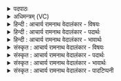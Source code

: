 <details><summary>पदपाठः</summary>

अ꣣या꣢। वी꣣ती꣢। प꣡रि꣢꣯। स्र꣣व। यः꣢। ते꣣। इन्दो। म꣡दे꣢꣯षु। आ। अ꣣वा꣡ह꣢न्। अ꣣व। अ꣡ह꣢꣯न्। न꣣वतीः꣢। न꣡व꣢꣯। १२१०।
</details>

<details><summary>अधिमन्त्रम् (VC)</summary>

- पवमानः सोमः
- अहमीयुराङ्गिरसः
- गायत्री
- षड्जः
</details>

<details><summary>हिन्दी : आचार्य रामनाथ वेदालंकार - विषयः</summary>

प्रथम ऋचा की पूर्वार्चिक में ४९५ क्रमाङ्क पर परमात्मा को सम्बोधन करके व्याख्या की गयी थी। यहाँ वीर मनुष्य को सम्बोधन है।
</details>

<details><summary>हिन्दी : आचार्य रामनाथ वेदालंकार - पदार्थः</summary>

पदार्थान्वयभाषाः -  हे (इन्दो) तेज से प्रदीप्त वीर ! तू (अया वीती) इस रीति से (परि स्रव) व्यवहार कर कि (यः) जो मनुष्य (ते मदेषु आ) तेरे वीरताजनित उत्साहों के सम्पर्क में आए,वह (नवनवतीः) नब्बे-नब्बे शत्रु-योद्धाओं के नौ व्यूहों को (अवाहन्) मार गिराए ॥१॥
</details>

<details><summary>हिन्दी : आचार्य रामनाथ वेदालंकार - भावार्थः</summary>

भावार्थभाषाः -  वीर सेनापति अपनी सेना के योद्धाओं को इस प्रकार उत्साहित करे कि वे शत्रु योद्धाओं के सैकड़ों भी व्यूहों को क्षण भर में छिन्न-भिन्न कर दें। आन्तरिक देवासुरसङ्ग्राम का सेनापति जीवात्मा भी आन्तरिक शत्रुओं को नष्ट करने के लिए ऐसा ही करे ॥१॥
</details>

<details><summary>संस्कृत : आचार्य रामनाथ वेदालंकार - विषयः</summary>

तत्र प्रथमा ऋक् पूर्वार्चिके ४९५ क्रमाङ्के परमात्मानं सम्बोध्य व्याख्याता। अत्र वीरो जनः सम्बोध्यते।
</details>

<details><summary>संस्कृत : आचार्य रामनाथ वेदालंकार - पदार्थः</summary>

पदार्थान्वयभाषाः -  हे (इन्दो) तेजसा देदीप्त वीर ! त्वम् (अया वीती२) अनया रीत्या (परि स्रव) व्यवहर,यत् (यः) यो जनः (ते मदेषु आ)तव वीरताजनितानाम् उत्साहानां सम्पर्कं प्राप्नुयात्,सः (नवनवतीः) नवतिनवतिसंख्यकानां शत्रुयोद्धॄणां नवव्यूहान् (अवाहन्) अवहन्यात् ॥१॥
</details>

<details><summary>संस्कृत : आचार्य रामनाथ वेदालंकार - भावार्थः</summary>

भावार्थभाषाः -  वीरः सेनापतिः स्वसेनाया भटानेवमुत्साहयेद् यत्ते प्रतिभटानां शतशोऽपि व्यूहान् क्षणेनावच्छिन्द्युः। आन्तरस्य देवासुरसंग्रामस्य चमूपतिर्जीवात्माप्यान्तरान् शत्रूनुत्सादयितुं तथैवाचरेत् ॥१॥
</details>

<details><summary>संस्कृत : आचार्य रामनाथ वेदालंकार - पादटिप्पनी</summary>

टिप्पणी:   १. ऋ० ९।६१।१, साम० ४९५। २. अया अनया वीत्या मार्गेण परिस्रव—इति वि०। अया अनेन रसेन वीती वीत्यै इन्द्रस्य भक्षणाय परिस्रव परिक्षर—इति सा०।
</details>